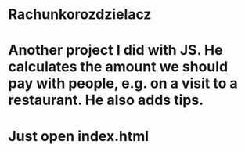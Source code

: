 # Rachunkorozdzielacz
# Another project I did with JS. He calculates the amount we should pay with people, e.g. on a visit to a restaurant. He also adds tips.
# Just open index.html
